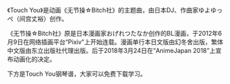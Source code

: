 

《Touch You》是动画《无节操☆Bitch社》的主题曲，由日本DJ、作曲家ゆよゆっぺ（间宫丈裕）创作。

《无节操☆Bitch社》原是日本漫画家おげれつたなか创作的BL漫画，于2012年6月9日在网络插画平台“Pixiv”上开始连载。漫画单行本日文版由幻冬舍出版，繁体中文版由东立出版社代理出版。后于2018年3月24日在“AnimeJapan
2018”上宣布动画化的决定。

下方是Touch You钢琴谱，大家可以免费下载学习。

